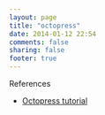 ```yaml
---
layout: page
title: "octopress"
date: 2014-01-12 22:54
comments: false 
sharing: false 
footer: true
---
```


References

- [Octopress tutorial](http://octopress.org/docs/blogging/)
